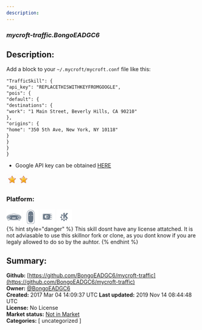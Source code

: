 ```yaml
---
description: 
---
```


### _mycroft-traffic.BongoEADGC6_  
## Description:  
Add a block to your `~/.mycroft/mycroft.conf` file like this:

```
"TrafficSkill": {
"api_key": "REPLACETHISWITHKEYFROMGOOGLE",
"pois": {
"default": {
"destinations": {
"work": "1 Main Street, Beverly Hills, CA 90210"
},
"origins": {
"home": "350 5th Ave, New York, NY 10118"
}
}
}
}
```
* Google API key can be obtained [HERE](https://developers.google.com/maps/documentation/directions/start#get-a-key)  
  
![](../.gitbook/assets/star.png)![](../.gitbook/assets/star.png)  
  
### Platform:  
 ![Mark I](../.gitbook/assets/mark-1-icon.png)  ![Mark II](../.gitbook/assets/mark-2-icon.png)  ![Picroft](../.gitbook/assets/picroft-icon.png)  ![plasmoid](../.gitbook/assets/kde.png)   
{% hint style="danger" %}
This skill dosnt have any license attatched. It is not adviasable to use this skillnor fork or clone, as you dont know if you are legaly allowed to do so by the auhtor.
{% endhint %}
  
## Summary:  
**Github:** [https://github.com/BongoEADGC6/mycroft-traffic](https://github.com/BongoEADGC6/mycroft-traffic)  
**Owner:** [@BongoEADGC6](https://github.com/BongoEADGC6)  
**Created:** 2017 Mar 04 14:09:37 UTC  **Last updated:** 2019 Nov 14 08:44:48 UTC  
**License:** No License  
**Market status:** [Not in Market](https://market.mycroft.ai/skill/)  
**Categories:** [ uncategorized ]   
